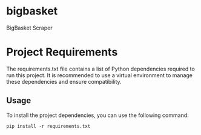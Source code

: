 # bigbasket
BigBasket Scraper

# Project Requirements

The requirements.txt file contains a list of Python dependencies required to run this project. It is recommended to use a virtual environment to manage these dependencies and ensure compatibility.

## Usage

To install the project dependencies, you can use the following command:

```shell
pip install -r requirements.txt
